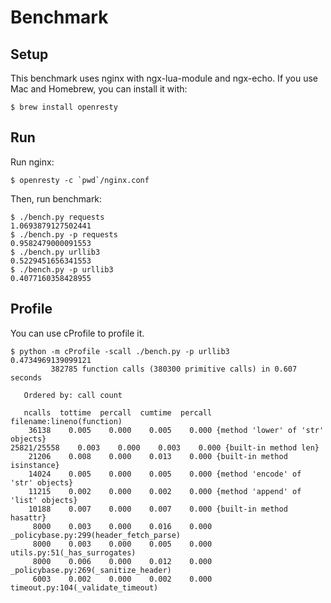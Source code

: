 # Benchmark

## Setup

This benchmark uses nginx with ngx-lua-module and ngx-echo.
If you use Mac and Homebrew, you can install it with:

```console
$ brew install openresty
```


## Run

Run nginx:

```console
$ openresty -c `pwd`/nginx.conf
```

Then, run benchmark:

```console
$ ./bench.py requests
1.0693879127502441
$ ./bench.py -p requests
0.9582479000091553
$ ./bench.py urllib3
0.5229451656341553
$ ./bench.py -p urllib3
0.4077160358428955
```

## Profile

You can use cProfile to profile it.

```console
$ python -m cProfile -scall ./bench.py -p urllib3
0.4734969139099121
         382785 function calls (380300 primitive calls) in 0.607 seconds

   Ordered by: call count

   ncalls  tottime  percall  cumtime  percall filename:lineno(function)
    36138    0.005    0.000    0.005    0.000 {method 'lower' of 'str' objects}
25821/25558    0.003    0.000    0.003    0.000 {built-in method len}
    21206    0.008    0.000    0.013    0.000 {built-in method isinstance}
    14024    0.005    0.000    0.005    0.000 {method 'encode' of 'str' objects}
    11215    0.002    0.000    0.002    0.000 {method 'append' of 'list' objects}
    10188    0.007    0.000    0.007    0.000 {built-in method hasattr}
     8000    0.003    0.000    0.016    0.000 _policybase.py:299(header_fetch_parse)
     8000    0.003    0.000    0.005    0.000 utils.py:51(_has_surrogates)
     8000    0.006    0.000    0.012    0.000 _policybase.py:269(_sanitize_header)
     6003    0.002    0.000    0.002    0.000 timeout.py:104(_validate_timeout)
```
